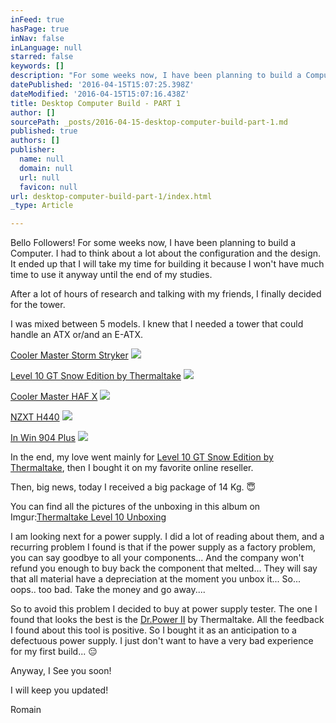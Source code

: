 ```yaml
---
inFeed: true
hasPage: true
inNav: false
inLanguage: null
starred: false
keywords: []
description: "For some weeks now, I have been planning to build a Computer. I had to think about a lot about the configuration and the design. It ended up that I will take my time for building it because I won't have much time to use it anyway until the end of my studies."
datePublished: '2016-04-15T15:07:25.398Z'
dateModified: '2016-04-15T15:07:16.438Z'
title: Desktop Computer Build - PART 1
author: []
sourcePath: _posts/2016-04-15-desktop-computer-build-part-1.md
published: true
authors: []
publisher:
  name: null
  domain: null
  url: null
  favicon: null
url: desktop-computer-build-part-1/index.html
_type: Article

---
```

Bello Followers! For some weeks now, I have been planning to build a Computer. I had to think about a lot about the configuration and the design. It ended up that I will take my time for building it because I won't have much time to use it anyway until the end of my studies.

After a lot of hours of research and talking with my friends, I finally decided for the tower.

I was mixed between 5 models. I knew that I needed a tower that could handle an ATX or/and an E-ATX.

[Cooler Master Storm Stryker][0]
![](https://s3-us-west-2.amazonaws.com/the-grid-img/p/52431bfd1b22f489c64fd26395e4d51ca8412984.jpg)

[Level 10 GT Snow Edition by Thermaltake][1]
![](https://s3-us-west-2.amazonaws.com/the-grid-img/p/1cdd30559a58fa94e6c7d2532e9391b4745718d2.jpg)

[Cooler Master HAF X][2]
![](https://s3-us-west-2.amazonaws.com/the-grid-img/p/2af2db3030fd00de9079c9dc69e21fded8d3c5af.jpg)

[NZXT H440][3]
![](https://the-grid-user-content.s3-us-west-2.amazonaws.com/3697b124-603d-4d79-8e8b-4bfe920499fe.jpg)

[In Win 904 Plus][4]
![](https://the-grid-user-content.s3-us-west-2.amazonaws.com/3c925d81-bfae-44f3-ad4f-af0d52c6335c.jpg)

In the end, my love went mainly for [Level 10 GT Snow Edition by Thermaltake][1], then I bought it on my favorite online reseller.

Then, big news, today I received a big package of 14 Kg. 😇

You can find all the pictures of the unboxing in this album on Imgur:[Thermaltake Level 10 Unboxing][5]

I am looking next for a power supply. I did a lot of reading about them, and a recurring problem I found is that if the power supply as a factory problem, you can say goodbye to all your components... And the company won't refund you enough to buy back the component that melted... They will say that all material have a depreciation at the moment you unbox it... So... oops.. too bad. Take the money and go away....

So to avoid this problem I decided to buy at power supply tester. The one I found that looks the best is the [Dr.Power II][6] by Thermaltake. All the feedback I found about this tool is positive. So I bought it as an anticipation to a defectuous power supply. I just don't want to have a very bad experience for my first build... 😑

Anyway, I See you soon!

I will keep you updated!

Romain

[0]: http://gaming.coolermaster.com/en/products/cases/stryker/
[1]: http://www.thermaltake.com/products-model.aspx?id=C_00001788
[2]: http://www.coolermaster.com/case/full-tower/haf-x/
[3]: https://www.nzxt.com/product/detail/143-h440-performance-mid-tower.html
[4]: http://inwin-style.com/en/goods.php?act=view&id=904%20PLUS
[5]: http://imgur.com/a/GP3Qs
[6]: http://www.thermaltake.com/products-model.aspx?id=C_00001777